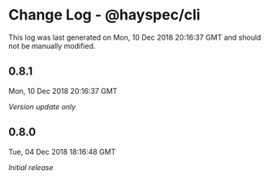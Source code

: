 # Change Log - @hayspec/cli

This log was last generated on Mon, 10 Dec 2018 20:16:37 GMT and should not be manually modified.

## 0.8.1
Mon, 10 Dec 2018 20:16:37 GMT

*Version update only*

## 0.8.0
Tue, 04 Dec 2018 18:16:48 GMT

*Initial release*

